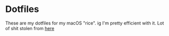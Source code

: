 # Dotfiles

These are my dotfiles for my macOS "rice". ig I'm pretty efficient with it.
Lot of shit stolen from [here](https://github.com/josean-dev/dev-environment-files)

